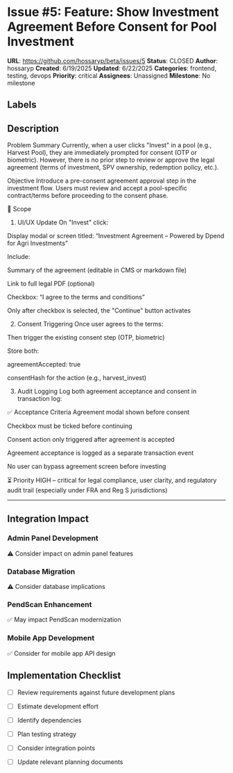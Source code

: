 # Issue #5: Feature: Show Investment Agreement Before Consent for Pool Investment

**URL**: https://github.com/hossaryp/beta/issues/5
**Status**: CLOSED
**Author**: hossaryp
**Created**: 6/19/2025
**Updated**: 6/22/2025
**Categories**: frontend, testing, devops
**Priority**: critical
**Assignees**: Unassigned
**Milestone**: No milestone

## Labels


## Description
Problem Summary
Currently, when a user clicks "Invest" in a pool (e.g., Harvest Pool), they are immediately prompted for consent (OTP or biometric). However, there is no prior step to review or approve the legal agreement (terms of investment, SPV ownership, redemption policy, etc.).

 Objective
Introduce a pre-consent agreement approval step in the investment flow. Users must review and accept a pool-specific contract/terms before proceeding to the consent phase.

🧩 Scope
1. UI/UX Update
On "Invest" click:

Display modal or screen titled:
“Investment Agreement – Powered by Dpend for Agri Investments”

Include:

Summary of the agreement (editable in CMS or markdown file)

Link to full legal PDF (optional)

Checkbox: “I agree to the terms and conditions”

Only after checkbox is selected, the "Continue" button activates

2. Consent Triggering
Once user agrees to the terms:

Then trigger the existing consent step (OTP, biometric)

Store both:

agreementAccepted: true

consentHash for the action (e.g., harvest_invest)

3. Audit Logging
Log both agreement acceptance and consent in transaction log:


✅ Acceptance Criteria
 Agreement modal shown before consent

 Checkbox must be ticked before continuing

 Consent action only triggered after agreement is accepted

 Agreement acceptance is logged as a separate transaction event

 No user can bypass agreement screen before investing

⏳ Priority
HIGH – critical for legal compliance, user clarity, and regulatory audit trail (especially under FRA and Reg S jurisdictions)



---

## Integration Impact

### Admin Panel Development
⚠️ Consider impact on admin panel features

### Database Migration  
⚠️ Consider database implications

### PendScan Enhancement
✅ May impact PendScan modernization

### Mobile App Development
✅ Consider for mobile app API design

## Implementation Checklist
- [ ] Review requirements against future development plans
- [ ] Estimate development effort  
- [ ] Identify dependencies
- [ ] Plan testing strategy
- [ ] Consider integration points
- [ ] Update relevant planning documents

